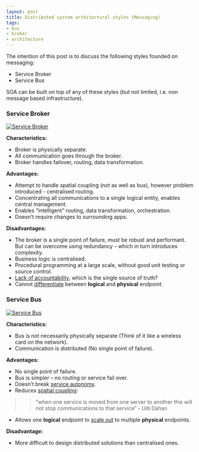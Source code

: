 ```yaml
---
layout: post
title: Distributed system architectural styles (Messaging)
tags:
- bus
- broker
- architecture
---
```


The intention of this post is to discuss the following styles founded on messaging:

*	Service Broker
*	Service Bus

SOA can be built on top of any of these styles (but not limited, i.e. non message based infrastructure).

### Service Broker ###
[![Service Broker](http://yogiramchandani.com/static/images/2013-01-11-distributed_system_architectural_styles/service_broker.jpg)](http://yogiramchandani.com/static/images/2013-01-11-distributed_system_architectural_styles/service_broker.jpg)

**Characteristics:**

*	Broker is physically separate.
*	All communication goes through the broker.
*	Broker handles failover, routing, data transformation.

**Advantages:**

*	Attempt to handle spatial coupling (not as well as bus), however problem introduced - centralised routing.
*	Concentrating all communications to a single logical entity, enables central management.
*	Enables “intelligent” routing, data transformation, orchestration.
*	Doesn’t require changes to surrounding apps.

**Disadvantages:**

*	The broker is a single point of failure, must be robust and performant. But can be overcome using redundancy – which in turn introduces complexity. 
*	Business logic is centralised.
*	Procedural programming at a large scale, without good unit testing or source control.
*	[Lack of accountability](http://www.udidahan.com/2011/03/24/bus-and-broker-pubsub-differences/), which is the single source of truth?
*	Cannot [differentiate](http://www.udidahan.com/2011/03/24/bus-and-broker-pubsub-differences/) between **logical** and **physical** endpoint.

### Service Bus ###
[![Service Bus](http://yogiramchandani.com/static/images/2013-01-11-distributed_system_architectural_styles/service_bus.jpg)](http://yogiramchandani.com/static/images/2013-01-11-distributed_system_architectural_styles/service_bus.jpg)

**Characteristics:**

*	Bus is not necessarily physically separate (Think of it like a wireless card on the network).
*	Communication is distributed (No single point of failure).

**Advantages:**

*	No single point of failure.
*	Bus is simpler – no routing or service fail over.
*	Doesn’t  break [service autonomy](http://en.wikipedia.org/wiki/Service_autonomy_principle).
*	Reduces [spatial coupling](http://www.udidahan.com/2006/07/21/how-soa-helps-you-hit-the-agile-sweet-spot):
>>“when one service is moved from one server to another this will not stop communications to that service” - Udi Dahan

*	Allows one **logical** endpoint to [scale out](http://www.udidahan.com/2011/03/24/bus-and-broker-pubsub-differences/) to multiple **physical** endpoints.

**Disadvantage:**

*	More difficult to design distributed solutions than centralised ones.

